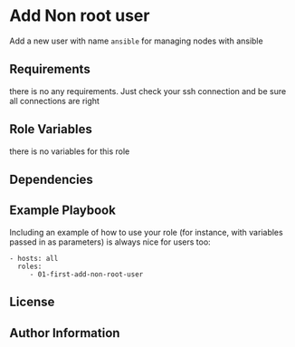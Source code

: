 Add Non root user 
=========

Add a new user with name `ansible` for managing nodes with ansible

Requirements
------------

there is no any requirements. Just check your ssh connection and be sure all connections are right 

Role Variables
--------------

there is no variables for this role 

Dependencies
------------


Example Playbook
----------------

Including an example of how to use your role (for instance, with variables passed in as parameters) is always nice for users too:

    - hosts: all
      roles:
         - 01-first-add-non-root-user

License
-------


Author Information
------------------